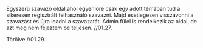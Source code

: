 Egyszerű szavazó oldal,ahol egyenlőre csak egy adott témában tud a sikeresen regisztrált felhasználó szavazni.
Majd esetlegesen visszavonni a szavazást és újra leadni a szavazatát.
Admin fülel is rendelkezik az oldal, de azt még nem fejeztem be teljesen. //01.27.

Törölve //01.29.
